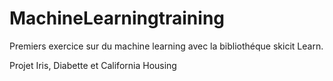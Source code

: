 # MachineLearningtraining

Premiers exercice sur du machine learning avec la bibliothéque skicit Learn.

Projet Iris, Diabette et California Housing
